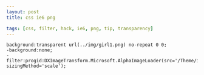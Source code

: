 ```yaml
---
layout: post
title: css ie6 png

tags: [css, filter, hack, ie6, png, tip, transparency]
---
```


    background:transparent url(../img/girl1.png) no-repeat 0 0;
    -background:none;
    -filter:progid:DXImageTransform.Microsoft.AlphaImageLoader(src='/Theme/img/girl1.png', sizingMethod='scale');
